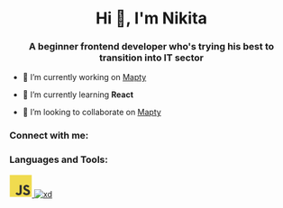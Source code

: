 <h1 align="center">Hi 👋, I'm Nikita</h1>
<h3 align="center">A beginner frontend developer who's trying his best to transition into IT sector</h3>

- 🔭 I’m currently working on [Mapty](https://github.com/kvantalian1/JS-Leaflet-API-)

- 🌱 I’m currently learning **React**

- 👯 I’m looking to collaborate on [Mapty](https://github.com/kvantalian1/JS-Leaflet-API-)

<h3 align="left">Connect with me:</h3>
<p align="left">
</p>

<h3 align="left">Languages and Tools:</h3>
<p align="left"> <a href="https://developer.mozilla.org/en-US/docs/Web/JavaScript" target="_blank" rel="noreferrer"> <img src="https://raw.githubusercontent.com/devicons/devicon/master/icons/javascript/javascript-original.svg" alt="javascript" width="40" height="40"/> </a> <a href="https://www.adobe.com/products/xd.html" target="_blank" rel="noreferrer"> <img src="https://cdn.worldvectorlogo.com/logos/adobe-xd.svg" alt="xd" width="40" height="40"/> </a> </p>
